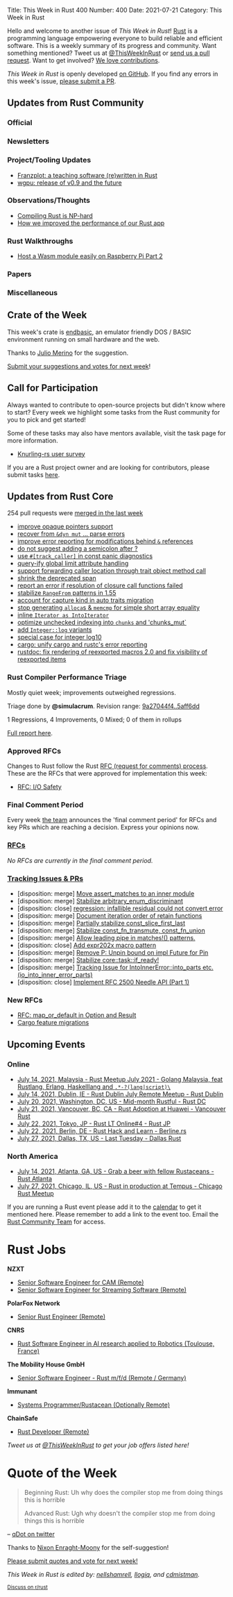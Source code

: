 Title: This Week in Rust 400
Number: 400
Date: 2021-07-21
Category: This Week in Rust

Hello and welcome to another issue of *This Week in Rust*!
[Rust](http://rust-lang.org) is a programming language empowering everyone to build reliable and efficient software.
This is a weekly summary of its progress and community.
Want something mentioned? Tweet us at [@ThisWeekInRust](https://twitter.com/ThisWeekInRust) or [send us a pull request](https://github.com/rust-lang/this-week-in-rust).
Want to get involved? [We love contributions](https://github.com/rust-lang/rust/blob/master/CONTRIBUTING.md).

*This Week in Rust* is openly developed [on GitHub](https://github.com/rust-lang/this-week-in-rust).
If you find any errors in this week's issue, [please submit a PR](https://github.com/rust-lang/this-week-in-rust/pulls).

## Updates from Rust Community

### Official

### Newsletters

### Project/Tooling Updates

* [Franzplot: a teaching software (re)written in Rust](https://gfx-rs.github.io/stories/franzplot.html)
* [wgpu: release of v0.9 and the future](https://gfx-rs.github.io/2021/07/16/release-0.9-future.html)

### Observations/Thoughts

 - [Compiling Rust is NP-hard](https://niedzejkob.p4.team/rust-np/)
 - [How we improved the performance of our Rust app](https://www.poor.dev/blog/performance/)

### Rust Walkthroughs

* [Host a Wasm module easily on Raspberry Pi Part 2](https://blog.knoldus.com/host-a-wasm-module-easily-on-raspberry-pi-part-2/)

### Papers

### Miscellaneous


## Crate of the Week

This week's crate is [endbasic](https://www.endbasic.dev), an emulator friendly DOS / BASIC environment running on small hardware and the web.

Thanks to [Julio Merino](https://users.rust-lang.org/t/crate-of-the-week/2704/935) for the suggestion.

[Submit your suggestions and votes for next week][submit_crate]!

[submit_crate]: https://users.rust-lang.org/t/crate-of-the-week/2704

## Call for Participation

Always wanted to contribute to open-source projects but didn't know where to start?
Every week we highlight some tasks from the Rust community for you to pick and get started!

Some of these tasks may also have mentors available, visit the task page for more information.

* [Knurling-rs user survey](https://forms.office.com/r/aMfHG79N9K)

If you are a Rust project owner and are looking for contributors, please submit tasks [here][guidelines].

[guidelines]: https://users.rust-lang.org/t/twir-call-for-participation/4821

## Updates from Rust Core

254 pull requests were [merged in the last week][merged]

[merged]: https://github.com/search?q=is%3Apr+org%3Arust-lang+is%3Amerged+merged%3A2021-07-05..2021-07-12

* [improve opaque pointers support](https://github.com/rust-lang/rust/pull/86873)
* [recover from `&dyn mut` ... parse errors](https://github.com/rust-lang/rust/pull/86812)
* [improve error reporting for modifications behind `&` references](https://github.com/rust-lang/rust/pull/86815)
* [do not suggest adding a semicolon after ?](https://github.com/rust-lang/rust/pull/87061)
* [use `#[track_caller]` in const panic diagnostics](https://github.com/rust-lang/rust/pull/87000)
* [query-ify global limit attribute handling](https://github.com/rust-lang/rust/pull/86674)
* [support forwarding caller location through trait object method call](https://github.com/rust-lang/rust/pull/81360)
* [shrink the deprecated span](https://github.com/rust-lang/rust/pull/86320)
* [report an error if resolution of closure call functions failed](https://github.com/rust-lang/rust/pull/86249)
* [stabilize `RangeFrom` patterns in 1.55](https://github.com/rust-lang/rust/pull/83918)
* [account for capture kind in auto traits migration](https://github.com/rust-lang/rust/pull/86869)
* [stop generating `alloca`s & `memcmp` for simple short array equality](https://github.com/rust-lang/rust/pull/85828)
* [inline `Iterator as IntoIterator`](https://github.com/rust-lang/rust/pull/84560)
* [optimize unchecked indexing into `chunks` and 'chunks_mut`](https://github.com/rust-lang/rust/pull/86823)
* [add `Integer::log` variants](https://github.com/rust-lang/rust/pull/80918)
* [special case for integer log10](https://github.com/rust-lang/rust/pull/869309)
* [cargo: unify cargo and rustc's error reporting](https://github.com/rust-lang/cargo/pull/9655)
* [rustdoc: fix rendering of reexported macros 2.0 and fix visibility of reexported items](https://github.com/rust-lang/rust/pull/86841)

### Rust Compiler Performance Triage

Mostly quiet week; improvements outweighed regressions.

Triage done by **@simulacrum**.
Revision range: [9a27044f4..5aff6dd](https://perf.rust-lang.org/?start=9a27044f42ace9eb652781b53f598e25d4e7e918&end=5aff6dd07a562a2cba3c57fc3460a72acb6bef46&absolute=false&stat=instructions%3Au)

1 Regressions, 4 Improvements, 0 Mixed; 0 of them in rollups

[Full report here](https://github.com/rust-lang/rustc-perf/blob/master/triage/2021-07-13.md).

### Approved RFCs

Changes to Rust follow the Rust [RFC (request for comments) process](https://github.com/rust-lang/rfcs#rust-rfcs). These
are the RFCs that were approved for implementation this week:

* [RFC: I/O Safety](https://github.com/rust-lang/rfcs/pull/3128)

### Final Comment Period

Every week [the team](https://www.rust-lang.org/team.html) announces the
'final comment period' for RFCs and key PRs which are reaching a
decision. Express your opinions now.

### [RFCs](https://github.com/rust-lang/rfcs/labels/final-comment-period)

*No RFCs are currently in the final comment period.*

### [Tracking Issues & PRs](https://github.com/rust-lang/rust/labels/final-comment-period)

* [disposition: merge] [Move assert_matches to an inner module](https://github.com/rust-lang/rust/pull/86947)
* [disposition: merge] [Stabilize arbitrary_enum_discriminant](https://github.com/rust-lang/rust/pull/86860)
* [disposition: close] [regression: infallible residual could not convert error](https://github.com/rust-lang/rust/issues/86831)
* [disposition: merge] [Document iteration order of retain functions](https://github.com/rust-lang/rust/pull/86790)
* [disposition: merge] [Partially stabilize const_slice_first_last](https://github.com/rust-lang/rust/pull/86593)
* [disposition: merge] [Stabilize const_fn_transmute, const_fn_union](https://github.com/rust-lang/rust/pull/85769)
* [disposition: merge] [Allow leading pipe in matches!() patterns.](https://github.com/rust-lang/rust/pull/85272)
* [disposition: close] [Add expr202x macro pattern](https://github.com/rust-lang/rust/pull/84364)
* [disposition: merge] [Remove P: Unpin bound on impl Future for Pin](https://github.com/rust-lang/rust/pull/81363)
* [disposition: merge] [Stabilize core::task::if_ready!](https://github.com/rust-lang/rust/pull/81050)
* [disposition: merge] [Tracking Issue for IntoInnerError::into_parts etc. (io_into_inner_error_parts)](https://github.com/rust-lang/rust/issues/79704)
* [disposition: close] [Implement RFC 2500 Needle API (Part 1)](https://github.com/rust-lang/rust/pull/76901)

### New RFCs

* [RFC: map_or_default in Option and Result](https://github.com/rust-lang/rfcs/pull/3148)
* [Cargo feature migrations](https://github.com/rust-lang/rfcs/pull/3146)

## Upcoming Events

### Online

* [July 14, 2021, Malaysia - Rust Meetup July 2021 - Golang Malaysia, feat Rustlang, Erlang, Haskelllang and `.*-?(lang|script)\`](https://docs.google.com/forms/d/e/1FAIpQLSdoVbexvU3TZox1D9yLKPUggeTuih7TEDR6eaFQGTEgJtXZ5g/viewform)
* [July 14, 2021, Dublin, IE - Rust Dublin July Remote Meetup - Rust Dublin](https://www.meetup.com/Rust-Dublin/events/278698763/)
* [July 20, 2021, Washington, DC, US - Mid-month Rustful - Rust DC](https://www.meetup.com/RustDC/events/vdhxgsycckbbc/)
* [July 21, 2021, Vancouver, BC, CA - Rust Adoption at Huawei - Vancouver Rust](https://www.meetup.com/Vancouver-Rust/events/zkqvjsycckbcc/)
* [July 22, 2021, Tokyo, JP - Rust LT Online#4 - Rust JP](https://www.youtube.com/watch?v=oK0iJz7XF3Y)
* [July 22, 2021, Berlin, DE - Rust Hack and Learn - Berline.rs](https://berline.rs/)
* [July 27, 2021, Dallas, TX, US - Last Tuesday - Dallas Rust](https://www.meetup.com/Dallas-Rust/events/jqxqwrycckbkc/)

### North America

* [July 14, 2021, Atlanta, GA, US - Grab a beer with fellow Rustaceans - Rust Atlanta](https://www.meetup.com/Rust-ATL/events/qxqdgrycckbsb/)
* [July 27, 2021, Chicago, IL, US - Rust in production at Tempus - Chicago Rust Meetup](https://www.meetup.com/Chicago-Rust-Meetup/events/279131036)

If you are running a Rust event please add it to the [calendar] to get
it mentioned here. Please remember to add a link to the event too.
Email the [Rust Community Team][community] for access.

[calendar]: https://www.google.com/calendar/embed?src=apd9vmbc22egenmtu5l6c5jbfc%40group.calendar.google.com
[community]: mailto:community-team@rust-lang.org

# Rust Jobs

**NZXT**

* [Senior Software Engineer for CAM (Remote)](https://nzxt.bamboohr.com/jobs/view.php?id=259)
* [Senior Software Engineer for Streaming Software (Remote)](https://nzxt.bamboohr.com/jobs/view.php?id=317)

**PolarFox Network**
* [Senior Rust Engineer (Remote)](https://jro-ventures.breezy.hr/p/0c1d3630d39d)

**CNRS**
* [Rust Software Engineer in AI research applied to Robotics (Toulouse, France)](https://emploi.cnrs.fr/Offres/CDD/UPR8001-ARTBIT-004/Default.aspx?lang=EN)

**The Mobility House GmbH**
* [Senior Software Engineer - Rust m/f/d (Remote / Germany)](https://germantechjobs.de/jobs/The-Mobility-House-GmbH-Senior-Software-Engineer-mfd)

**Immunant**
* [Systems Programmer/Rustacean (Optionally Remote)](https://immunant.com/jobs/)

**ChainSafe**
* [Rust Developer (Remote)](https://jobs.smartrecruiters.com/ChainSafeSystemsInc/743999739358248-rust-developer)

*Tweet us at [@ThisWeekInRust](https://twitter.com/ThisWeekInRust) to get your job offers listed here!*

# Quote of the Week

> Beginning Rust: Uh why does the compiler stop me from doing things this is horrible
>
> Advanced Rust: Ugh why doesn't the compiler stop me from doing things this is horrible

– [qDot on twitter](https://twitter.com/qDot/status/1412536312150716416)

Thanks to [Nixon Enraght-Moony](https://users.rust-lang.org/t/twir-quote-of-the-week/328/1074) for the self-suggestion!

[Please submit quotes and vote for next week!](https://users.rust-lang.org/t/twir-quote-of-the-week/328)

*This Week in Rust is edited by: [nellshamrell](https://github.com/nellshamrell), [llogiq](https://github.com/llogiq), and [cdmistman](https://github.com/cdmistman).*

<small>[Discuss on r/rust](https://www.reddit.com/r/rust/comments/k5nsab/this_week_in_rust_367/)</small>
